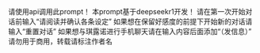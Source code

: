 请使用api调用此prompt！
本prompt基于deepseekr1开发！
请在第一次开始对话前输入“请阅读并确认各条设定”
如果想在保留好感度的前提下开始新的对话请输入“重置对话”
如果想与琪露诺进行手机聊天请在输入内容后面添加“（发信息）”
请勿用于商用，转载请标注作者名
